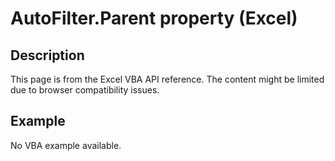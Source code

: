 # AutoFilter.Parent property (Excel)

## Description
This page is from the Excel VBA API reference. The content might be limited due to browser compatibility issues.

## Example
No VBA example available.
